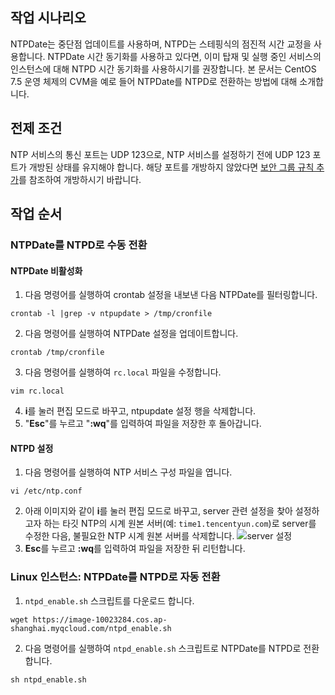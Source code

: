 ## 작업 시나리오

NTPDate는 중단점 업데이트를 사용하며, NTPD는 스테핑식의 점진적 시간 교정을 사용합니다. NTPDate 시간 동기화를 사용하고 있다면, 이미 탑재 및 실행 중인 서비스의 인스턴스에 대해 NTPD 시간 동기화를 사용하시기를 권장합니다. 본 문서는 CentOS 7.5 운영 체제의 CVM을 예로 들어 NTPDate를 NTPD로 전환하는 방법에 대해 소개합니다.

## 전제 조건
NTP 서비스의 통신 포트는 UDP 123으로, NTP 서비스를 설정하기 전에 UDP 123 포트가 개방된 상태를 유지해야 합니다.
해당 포트를 개방하지 않았다면 [보안 그룹 규칙 추가](https://intl.cloud.tencent.com/document/product/213/34272)를 참조하여 개방하시기 바랍니다.

## 작업 순서

### NTPDate를 NTPD로 수동 전환
#### NTPDate 비활성화
1. 다음 명령어를 실행하여 crontab 설정을 내보낸 다음 NTPDate를 필터링합니다.
```
crontab -l |grep -v ntpupdate > /tmp/cronfile
```
2. 다음 명령어를 실행하여 NTPDate 설정을 업데이트합니다.
```
crontab /tmp/cronfile
```
3. 다음 명령어를 실행하여 `rc.local` 파일을 수정합니다.
```
vim rc.local
```
4. **i**를 눌러 편집 모드로 바꾸고, ntpupdate 설정 행을 삭제합니다.
5. "**Esc**"를 누르고 "**:wq**"를 입력하여 파일을 저장한 후 돌아갑니다.

#### NTPD 설정
1. 다음 명령어를 실행하여 NTP 서비스 구성 파일을 엽니다.
```
vi /etc/ntp.conf
```
2. 아래 이미지와 같이 **i**를 눌러 편집 모드로 바꾸고, server 관련 설정을 찾아 설정하고자 하는 타깃 NTP의 시계 원본 서버(예: `time1.tencentyun.com`)로 server를 수정한 다음, 불필요한 NTP 시계 원본 서버를 삭제합니다.
![server 설정](https://main.qcloudimg.com/raw/643dc5bbd2a42307ec10b5d38f756dda.png)
3. **Esc**를 누르고 **:wq**를 입력하여 파일을 저장한 뒤 리턴합니다.


### Linux 인스턴스: NTPDate를 NTPD로 자동 전환
1. `ntpd_enable.sh` 스크립트를 다운로드 합니다.
```
wget https://image-10023284.cos.ap-shanghai.myqcloud.com/ntpd_enable.sh
```
2. 다음 명령어를 실행하여 `ntpd_enable.sh` 스크립트로 NTPDate를 NTPD로 전환합니다.
```
sh ntpd_enable.sh
```



